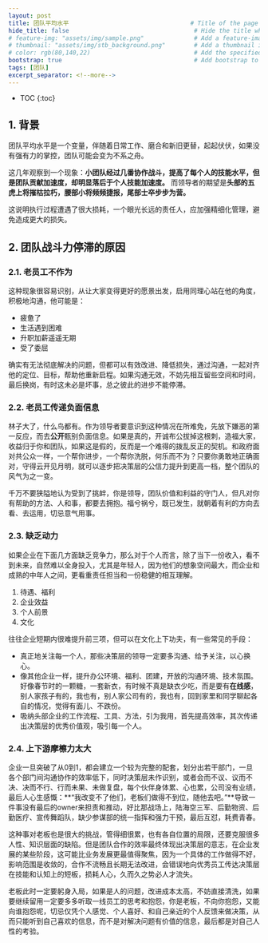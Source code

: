 ```yaml
---
layout: post
title: 团队平均水平                                  # Title of the page
hide_title: false                                   # Hide the title when displaying the post, but shown in lists of posts
# feature-img: "assets/img/sample.png"              # Add a feature-image to the post
# thumbnail: "assets/img/stb_background.png"        # Add a thumbnail image on blog view
# color: rgb(80,140,22)                             # Add the specified color as feature image, and change link colors in post
bootstrap: true                                     # Add bootstrap to the page
tags: [团队]
excerpt_separator: <!--more-->
---
```


<!--more-->
* TOC
{:toc}

## 1. 背景

团队平均水平是一个变量，伴随着日常工作、磨合和新旧更替，起起伏伏，如果没有强有力的掌控，团队可能会变为不系之舟。

这几年观察到一个现象：**小团队经过几番协作战斗，提高了每个人的技能水平，但是团队贡献加速度，却明显落后于个人技能加速度。**
而领导者的期望是**头部的五虎上将摧枯拉朽，腰部小将频频捷报，尾部士卒步步为营。**

这说明执行过程遭遇了很大损耗，一个眼光长远的责任人，应加强精细化管理，避免造成更大的损失。

## 2. 团队战斗力停滞的原因

### 2.1. 老员工不作为

这种现象很容易识别，从让大家变得更好的愿景出发，启用同理心站在他的角度，积极地沟通，他可能是：

* 疲惫了
* 生活遇到困难
* 升职加薪遥遥无期
* 受了委屈

确实有无法彻底解决的问题，但都可以有效改进、降低损失，通过沟通，一起对齐他的定位、目标，帮助他重新启程。如果沟通无效，不妨先相互留些空间和时间，最后换岗，有时这未必是坏事，总之彼此的进步不能停滞。

### 2.2. 老员工传递负面信息

林子大了，什么鸟都有。作为领导者要意识到这种情况在所难免，先放下嫌恶的第一反应，而去**公开**甄别负面信息。如果是真的，开诚布公拔掉这根刺，造福大家，收益归于你和团队，如果这是假的，反而是一个难得的拨乱反正的契机。和政府面对共公众一样，一个帮你进步，一个帮你洗脱，何乐而不为？只要你勇敢地正确面对，守得云开见月明，就可以逐步把决策层的公信力提升到更高一档，整个团队的风气为之一变。

千万不要狭隘地认为受到了挑衅，你是领导，团队价值和利益的守门人，但凡对你有帮助的方法、人和事，都要去拥抱。福兮祸兮，既已发生，就朝着有利的方向去看、去运用，切忌意气用事。

### 2.3. 缺乏动力

如果企业在下面几方面缺乏竞争力，那么对于个人而言，除了当下一份收入，看不到未来，自然难以全身投入，尤其是年轻人，因为他们的想象空间最大，而企业和成熟的中年人之间，更看重责任担当和一份稳健的相互理解。

1. 待遇、福利
1. 企业效益
1. 个人前景
1. 文化

往往企业短期内很难提升前三项，但可以在文化上下功夫，有一些常见的手段：

* 真正地关注每一个人，那些决策层的领导一定要多沟通、给予关注，以心换心。
* 像其他企业一样，提升办公环境、福利、团建，开放的沟通环境、技术氛围。好像春节时的一颗糖，一套新衣，有时候不真是缺衣少吃，而是要有**在线感**，别人家孩子有的，我也有，别人家公司有的，我也有，回到家里和同学聊起各自的情况，觉得有面儿、不跌份。
* 吸纳头部企业的工作流程、工具、方法，引为我用，首先提高效率，其次传递出决策层的优秀价值观，吸引每一个人。

### 2.4. 上下游摩檫力太大

企业一旦突破了从0到1，都会建立一个较为完整的配套，划分出若干部门，一旦各个部门间沟通协作的效率低下，同时决策层未作识别，或者会而不议、议而不决、决而不行、行而未果、未做复盘，每个伙伴身体累、心也累，公司没有业绩，最后人心生感慨：**“我改变不了他们，老板们做得不到位，随他去吧。”**导致一件事没有最后的owner来担责和推动，好比那战场上，陆海空三军、后勤物资、后勤医疗、宣传舞蹈队，缺少参谋部的统一指挥和强力干预，最后互怼，耗费青春。

这种事对老板也是很大的挑战，管得细很累，也有各自位置的局限，还要克服很多人性、知识层面的缺陷。但是团队合作的效率最终体现出决策层的意志，在企业发展的某些阶段，这可能比业务发展更最值得聚焦，因为一个具体的工作做得不好，影响范围是收敛的，合作不流畅且长期无法改进，会错误地向优秀员工传达决策层在技能和认知上的短板，损耗人心，久而久之势必人才流失。

老板此时一定要躬身入局，如果是人的问题，改进成本太高，不妨直接清洗，如果要继续留用一定要多多听取一线员工的思考和抱怨，你是老板，不向你抱怨，又能向谁抱怨呢，切忌仅凭个人感觉、个人喜好、和自己亲近的个人反馈来做决策，从而只能听到自己喜欢的信息，而不是对解决问题有价值的信息，最后都是对自己人性的考验。